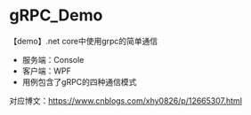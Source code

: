 # gRPC_Demo
【demo】.net core中使用grpc的简单通信  
* 服务端：Console
* 客户端：WPF
* 用例包含了gRPC的四种通信模式

对应博文：https://www.cnblogs.com/xhy0826/p/12665307.html
